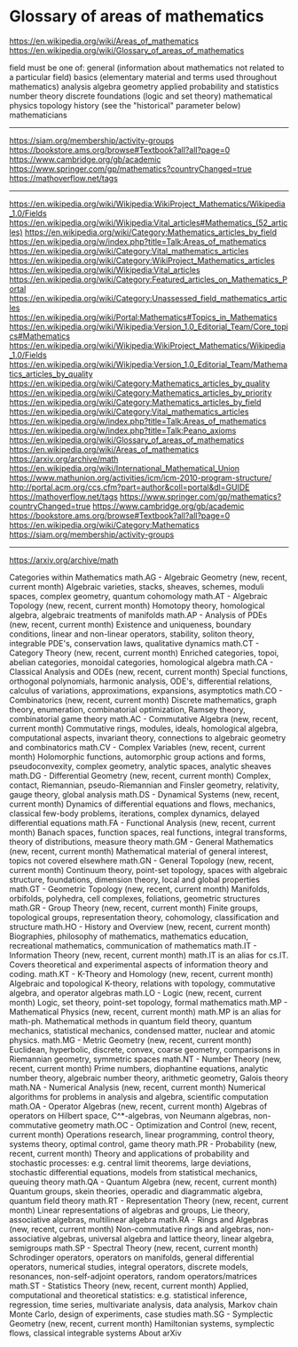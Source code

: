 # Glossary of areas of mathematics

https://en.wikipedia.org/wiki/Areas_of_mathematics
https://en.wikipedia.org/wiki/Glossary_of_areas_of_mathematics

field must be one of:
general (information about mathematics not related to a particular field)
basics (elementary material and terms used throughout mathematics)
analysis
algebra
geometry
applied
probability and statistics
number theory
discrete
foundations (logic and set theory)
mathematical physics
topology
history (see the "historical" parameter below)
mathematicians

---
https://siam.org/membership/activity-groups
https://bookstore.ams.org/browse#Textbook?all?all?page=0
https://www.cambridge.org/gb/academic
https://www.springer.com/gp/mathematics?countryChanged=true
https://mathoverflow.net/tags

---
https://en.wikipedia.org/wiki/Wikipedia:WikiProject_Mathematics/Wikipedia_1.0/Fields
https://en.wikipedia.org/wiki/Wikipedia:Vital_articles#Mathematics_(52_articles)
https://en.wikipedia.org/wiki/Category:Mathematics_articles_by_field
https://en.wikipedia.org/w/index.php?title=Talk:Areas_of_mathematics
https://en.wikipedia.org/wiki/Category:Vital_mathematics_articles
https://en.wikipedia.org/wiki/Category:WikiProject_Mathematics_articles
https://en.wikipedia.org/wiki/Wikipedia:Vital_articles
https://en.wikipedia.org/wiki/Category:Featured_articles_on_Mathematics_Portal
https://en.wikipedia.org/wiki/Category:Unassessed_field_mathematics_articles
https://en.wikipedia.org/wiki/Portal:Mathematics#Topics_in_Mathematics
https://en.wikipedia.org/wiki/Wikipedia:Version_1.0_Editorial_Team/Core_topics#Mathematics
https://en.wikipedia.org/wiki/Wikipedia:WikiProject_Mathematics/Wikipedia_1.0/Fields
https://en.wikipedia.org/wiki/Wikipedia:Version_1.0_Editorial_Team/Mathematics_articles_by_quality
https://en.wikipedia.org/wiki/Category:Mathematics_articles_by_quality
https://en.wikipedia.org/wiki/Category:Mathematics_articles_by_priority
https://en.wikipedia.org/wiki/Category:Mathematics_articles_by_field
https://en.wikipedia.org/wiki/Category:Vital_mathematics_articles
https://en.wikipedia.org/w/index.php?title=Talk:Areas_of_mathematics
https://en.wikipedia.org/w/index.php?title=Talk:Peano_axioms
https://en.wikipedia.org/wiki/Glossary_of_areas_of_mathematics
https://en.wikipedia.org/wiki/Areas_of_mathematics
https://arxiv.org/archive/math
https://en.wikipedia.org/wiki/International_Mathematical_Union
https://www.mathunion.org/activities/icm/icm-2010-program-structure/
http://portal.acm.org/ccs.cfm?part=author&coll=portal&dl=GUIDE
https://mathoverflow.net/tags
https://www.springer.com/gp/mathematics?countryChanged=true
https://www.cambridge.org/gb/academic
https://bookstore.ams.org/browse#Textbook?all?all?page=0
https://en.wikipedia.org/wiki/Category:Mathematics
https://siam.org/membership/activity-groups

---

https://arxiv.org/archive/math

Categories within Mathematics
math.AG - Algebraic Geometry (new, recent, current month)
Algebraic varieties, stacks, sheaves, schemes, moduli spaces, complex geometry, quantum cohomology
math.AT - Algebraic Topology (new, recent, current month)
Homotopy theory, homological algebra, algebraic treatments of manifolds
math.AP - Analysis of PDEs (new, recent, current month)
Existence and uniqueness, boundary conditions, linear and non-linear operators, stability, soliton theory, integrable PDE's, conservation laws, qualitative dynamics
math.CT - Category Theory (new, recent, current month)
Enriched categories, topoi, abelian categories, monoidal categories, homological algebra
math.CA - Classical Analysis and ODEs (new, recent, current month)
Special functions, orthogonal polynomials, harmonic analysis, ODE's, differential relations, calculus of variations, approximations, expansions, asymptotics
math.CO - Combinatorics (new, recent, current month)
Discrete mathematics, graph theory, enumeration, combinatorial optimization, Ramsey theory, combinatorial game theory
math.AC - Commutative Algebra (new, recent, current month)
Commutative rings, modules, ideals, homological algebra, computational aspects, invariant theory, connections to algebraic geometry and combinatorics
math.CV - Complex Variables (new, recent, current month)
Holomorphic functions, automorphic group actions and forms, pseudoconvexity, complex geometry, analytic spaces, analytic sheaves
math.DG - Differential Geometry (new, recent, current month)
Complex, contact, Riemannian, pseudo-Riemannian and Finsler geometry, relativity, gauge theory, global analysis
math.DS - Dynamical Systems (new, recent, current month)
Dynamics of differential equations and flows, mechanics, classical few-body problems, iterations, complex dynamics, delayed differential equations
math.FA - Functional Analysis (new, recent, current month)
Banach spaces, function spaces, real functions, integral transforms, theory of distributions, measure theory
math.GM - General Mathematics (new, recent, current month)
Mathematical material of general interest, topics not covered elsewhere
math.GN - General Topology (new, recent, current month)
Continuum theory, point-set topology, spaces with algebraic structure, foundations, dimension theory, local and global properties
math.GT - Geometric Topology (new, recent, current month)
Manifolds, orbifolds, polyhedra, cell complexes, foliations, geometric structures
math.GR - Group Theory (new, recent, current month)
Finite groups, topological groups, representation theory, cohomology, classification and structure
math.HO - History and Overview (new, recent, current month)
Biographies, philosophy of mathematics, mathematics education, recreational mathematics, communication of mathematics
math.IT - Information Theory (new, recent, current month)
math.IT is an alias for cs.IT. Covers theoretical and experimental aspects of information theory and coding.
math.KT - K-Theory and Homology (new, recent, current month)
Algebraic and topological K-theory, relations with topology, commutative algebra, and operator algebras
math.LO - Logic (new, recent, current month)
Logic, set theory, point-set topology, formal mathematics
math.MP - Mathematical Physics (new, recent, current month)
math.MP is an alias for math-ph. Mathematical methods in quantum field theory, quantum mechanics, statistical mechanics, condensed matter, nuclear and atomic physics.
math.MG - Metric Geometry (new, recent, current month)
Euclidean, hyperbolic, discrete, convex, coarse geometry, comparisons in Riemannian geometry, symmetric spaces
math.NT - Number Theory (new, recent, current month)
Prime numbers, diophantine equations, analytic number theory, algebraic number theory, arithmetic geometry, Galois theory
math.NA - Numerical Analysis (new, recent, current month)
Numerical algorithms for problems in analysis and algebra, scientific computation
math.OA - Operator Algebras (new, recent, current month)
Algebras of operators on Hilbert space, C^*-algebras, von Neumann algebras, non-commutative geometry
math.OC - Optimization and Control (new, recent, current month)
Operations research, linear programming, control theory, systems theory, optimal control, game theory
math.PR - Probability (new, recent, current month)
Theory and applications of probability and stochastic processes: e.g. central limit theorems, large deviations, stochastic differential equations, models from statistical mechanics, queuing theory
math.QA - Quantum Algebra (new, recent, current month)
Quantum groups, skein theories, operadic and diagrammatic algebra, quantum field theory
math.RT - Representation Theory (new, recent, current month)
Linear representations of algebras and groups, Lie theory, associative algebras, multilinear algebra
math.RA - Rings and Algebras (new, recent, current month)
Non-commutative rings and algebras, non-associative algebras, universal algebra and lattice theory, linear algebra, semigroups
math.SP - Spectral Theory (new, recent, current month)
Schrodinger operators, operators on manifolds, general differential operators, numerical studies, integral operators, discrete models, resonances, non-self-adjoint operators, random operators/matrices
math.ST - Statistics Theory (new, recent, current month)
Applied, computational and theoretical statistics: e.g. statistical inference, regression, time series, multivariate analysis, data analysis, Markov chain Monte Carlo, design of experiments, case studies
math.SG - Symplectic Geometry (new, recent, current month)
Hamiltonian systems, symplectic flows, classical integrable systems
About arXiv
